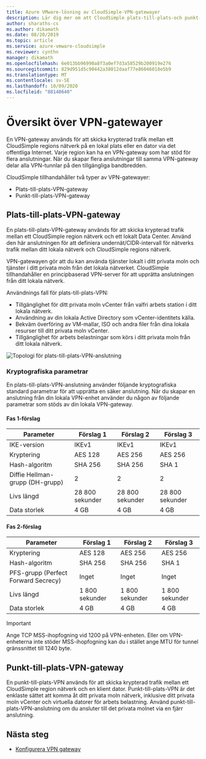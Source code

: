 ```yaml
---
title: Azure VMware-lösning av CloudSimple-VPN-gatewayer
description: Lär dig mer om att CloudSimple plats-till-plats-och punkt-till-plats-VPN-gatewayer, som används för att skicka krypterad trafik mellan en CloudSimple region och andra resurser.
author: sharaths-cs
ms.author: dikamath
ms.date: 08/20/2019
ms.topic: article
ms.service: azure-vmware-cloudsimple
ms.reviewer: cynthn
manager: dikamath
ms.openlocfilehash: 6e013bb96990a8f3a0ef7d3a58529b200919e276
ms.sourcegitcommit: 829d951d5c90442a38012daaf77e86046018e5b9
ms.translationtype: MT
ms.contentlocale: sv-SE
ms.lasthandoff: 10/09/2020
ms.locfileid: "88140640"
---
```

# <a name="vpn-gateways-overview"></a>Översikt över VPN-gatewayer

En VPN-gateway används för att skicka krypterad trafik mellan ett CloudSimple regions nätverk på en lokal plats eller en dator via det offentliga Internet.  Varje region kan ha en VPN-gateway som har stöd för flera anslutningar. När du skapar flera anslutningar till samma VPN-gateway delar alla VPN-tunnlar på den tillgängliga bandbredden.

CloudSimple tillhandahåller två typer av VPN-gatewayer:

* Plats-till-plats-VPN-gateway
* Punkt-till-plats-VPN-gateway

## <a name="site-to-site-vpn-gateway"></a>Plats-till-plats-VPN-gateway

En plats-till-plats-VPN-gateway används för att skicka krypterad trafik mellan ett CloudSimple region nätverk och ett lokalt Data Center. Använd den här anslutningen för att definiera undernät/CIDR-intervall för nätverks trafik mellan ditt lokala nätverk och CloudSimple regions nätverk.

VPN-gatewayen gör att du kan använda tjänster lokalt i ditt privata moln och tjänster i ditt privata moln från det lokala nätverket.  CloudSimple tillhandahåller en principbaserad VPN-server för att upprätta anslutningen från ditt lokala nätverk.

Användnings fall för plats-till-plats-VPN:

* Tillgänglighet för ditt privata moln vCenter från valfri arbets station i ditt lokala nätverk.
* Användning av din lokala Active Directory som vCenter-identitets källa.
* Bekväm överföring av VM-mallar, ISO och andra filer från dina lokala resurser till ditt privata moln vCenter.
* Tillgänglighet för arbets belastningar som körs i ditt privata moln från ditt lokala nätverk.

![Topologi för plats-till-plats-VPN-anslutning](media/cloudsimple-site-to-site-vpn-connection.png)

### <a name="cryptographic-parameters"></a>Kryptografiska parametrar

En plats-till-plats-VPN-anslutning använder följande kryptografiska standard parametrar för att upprätta en säker anslutning.  När du skapar en anslutning från din lokala VPN-enhet använder du någon av följande parametrar som stöds av din lokala VPN-gateway.

#### <a name="phase-1-proposals"></a>Fas 1-förslag

| Parameter | Förslag 1 | Förslag 2 | Förslag 3 |
|-----------|------------|------------|------------|
| IKE-version | IKEv1 | IKEv1 | IKEv1 |
| Kryptering | AES 128 | AES 256 | AES 256 |
| Hash-algoritm| SHA 256 | SHA 256 | SHA 1 |
| Diffie Hellman-grupp (DH-grupp) | 2 | 2 | 2 |
| Livs längd | 28 800 sekunder | 28 800 sekunder | 28 800 sekunder |
| Data storlek | 4 GB | 4 GB | 4 GB |

#### <a name="phase-2-proposals"></a>Fas 2-förslag

| Parameter | Förslag 1 | Förslag 2 | Förslag 3 |
|-----------|------------|------------|------------|
| Kryptering | AES 128 | AES 256 | AES 256 |
| Hash-algoritm| SHA 256 | SHA 256 | SHA 1 |
| PFS-grupp (Perfect Forward Secrecy) | Inget | Inget | Inget |
| Livs längd | 1 800 sekunder | 1 800 sekunder | 1 800 sekunder |
| Data storlek | 4 GB | 4 GB | 4 GB |


> [!IMPORTANT]
> Ange TCP MSS-ihopfogning vid 1200 på VPN-enheten. Eller om VPN-enheterna inte stöder MSS-ihopfogning kan du i stället ange MTU för tunnel gränssnittet till 1240 byte.

## <a name="point-to-site-vpn-gateway"></a>Punkt-till-plats-VPN-gateway

En punkt-till-plats-VPN används för att skicka krypterad trafik mellan ett CloudSimple region nätverk och en klient dator.  Punkt-till-plats-VPN är det enklaste sättet att komma åt ditt privata moln nätverk, inklusive ditt privata moln vCenter och virtuella datorer för arbets belastning.  Använd punkt-till-plats-VPN-anslutning om du ansluter till det privata molnet via en fjärr anslutning.

## <a name="next-steps"></a>Nästa steg

* [Konfigurera VPN gateway](vpn-gateway.md)
